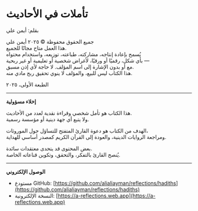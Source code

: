 # تأملات في الأحاديث  
بقلم: أيمن علي

جميع الحقوق محفوظة © ٢٠٢٥ أيمن علي  
هذا العمل متاح مجانًا للجميع.  
يُسمح بإعادة إنتاجه، مشاركته، طباعته، توزيعه، واستخدام محتواه  
بأي شكل، رقميًا أو ورقيًا، لأغراض شخصية أو تعليمية أو غير ربحية —  
مع أو بدون الإشارة إلى اسم المؤلف. لا حاجة لأي إذن مسبق.  
هذا الكتاب ليس للبيع، والمؤلف لا ينوي تحقيق ربح مادي منه.

الطبعة الأولى، ٢٠٢٥  

---

**إخلاء مسؤولية**

هذا الكتاب هو تأمل شخصي وقراءة نقدية لعدد من الأحاديث.  
ولا يتبع أي جهة دينية أو مؤسسة رسمية.

الهدف من الكتاب هو دعوة القارئ المتفتح للتساؤل حول الموروثات،  
ومراجعة الروايات الدينية، والعودة إلى القرآن الكريم كمصدر أساسي للهداية.

بعض المحتوى قد يتحدى معتقدات سائدة.  
يُنصح القارئ بالتفكر، والتحقق، وتكوين قناعاته الخاصة.

---

**الوصول الإلكتروني**

- مستودع GitHub: [https://github.com/alialiayman/reflections/hadiths](https://github.com/alialiayman/reflections/hadiths)  
- النسخة الإلكترونية: [https://a-reflections.web.app](https://a-reflections.web.app)
